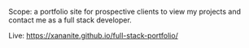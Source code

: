Scope: a portfolio site for prospective clients to view my projects and contact me as a full stack developer.

Live: https://xananite.github.io/full-stack-portfolio/